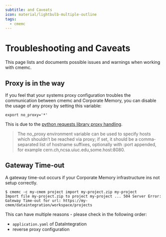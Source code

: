 ```yaml
---
subtitle: and Caveats
icon: material/lightbulb-multiple-outline
tags:
  - cmemc
---
```

# Troubleshooting and Caveats

This page lists and documents possible issues and warnings when working with cmemc.

## Proxy is in the way

If you feel that your systems proxy configuration troubles the communication between cmemc and Corporate Memory, you can disable the usage of any proxy by setting this variable:

``` shell-session
export no_proxy='*'
```

This is due to the [python requests library proxy handling](https://docs.python.org/3/library/urllib.request.html#urllib.request.getproxies).

> The no_proxy environment variable can be used to specify hosts which shouldn’t be reached via proxy;
> if set, it should be a comma-separated list of hostname suffixes, optionally with :port appended,
> for example cern.ch,ncsa.uiuc.edu,some.host:8080.

## Gateway Time-out

A gateway time-out occurs if your Corporate Memory infrastructure ins not setup correctly.

``` shell-session
$ cmemc -c my-cmem project import my-project.zip my-project
Import file my-project.zip to project my-project ... 504 Server Error: Gateway Time-out for url: https://my-cmem/dataintegration/workspace/projects
```

This can have multiple reasons - please check in the following order:

- `application.yaml` of DataIntegration
- reverse proxy configuration

